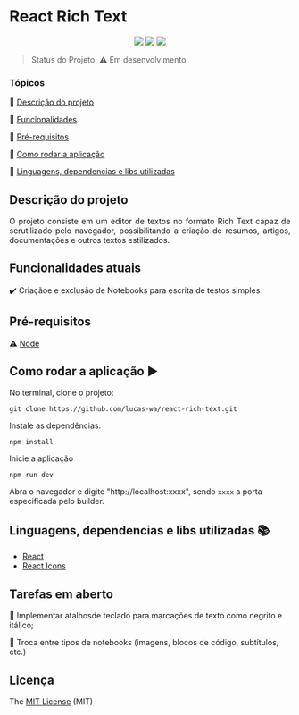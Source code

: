 <h1>React Rich Text</h1> 

<p align="center">
  <img src="https://img.shields.io/static/v1?label=react&message=framework&color=blue&style=for-the-badge&logo=REACT"/>
  <img src="https://img.shields.io/static/v1?label=Vite&message=build&color=blue&style=for-the-badge&logo=vite"/>
  <img src="http://img.shields.io/static/v1?label=License&message=MIT&color=green&style=for-the-badge"/>
</p>

> Status do Projeto: :warning: Em desenvolvimento

### Tópicos 

:small_blue_diamond: [Descrição do projeto](#descrição-do-projeto)

:small_blue_diamond: [Funcionalidades](#funcionalidades-atuais)

:small_blue_diamond: [Pré-requisitos](#pré-requisitos)

:small_blue_diamond: [Como rodar a aplicação](#como-rodar-a-aplicação-arrow_forward)

:small_blue_diamond: [Linguagens, dependencias e libs utilizadas](#linguagens-dependencias-e-libs-utilizadas-books)



## Descrição do projeto 

<p align="justify">
  O projeto consiste em um editor de textos no formato Rich Text capaz de serutilizado pelo navegador, possibilitando a criação de resumos, artigos, documentações e  outros textos estilizados.
</p>

## Funcionalidades atuais

:heavy_check_mark: Criaçãoe e exclusão de Notebooks para escrita de testos simples    


## Pré-requisitos

:warning: [Node](https://nodejs.org/en/download/)

## Como rodar a aplicação :arrow_forward:

No terminal, clone o projeto: 

```
git clone https://github.com/lucas-wa/react-rich-text.git
```

Instale as dependências:

```
npm install
```

Inicie a aplicação

```
npm run dev
```

Abra o navegador e digite "http://localhost:xxxx", sendo `xxxx` a porta especificada pelo builder.


## Linguagens, dependencias e libs utilizadas :books:

- [React](https://pt-br.reactjs.org/docs/create-a-new-react-app.html)
- [React Icons](https://react-icons.github.io/react-icons/search)

## Tarefas em aberto

:memo: Implementar atalhosde teclado para marcações de texto como negrito e itálico; 

:memo: Troca entre tipos de notebooks (imagens, blocos de código, subtítulos, etc.) 

## Licença 

The [MIT License](https://docs.github.com/pt/repositories/managing-your-repositorys-settings-and-features/customizing-your-repository/licensing-a-repository) (MIT)
